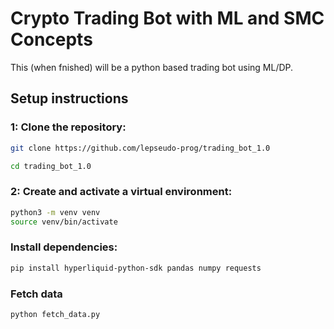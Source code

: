 # Crypto Trading Bot with ML and SMC Concepts
This (when fnished) will be a python based trading bot using ML/DP.

## Setup instructions

### 1: Clone the repository:
```bash
git clone https://github.com/lepseudo-prog/trading_bot_1.0

cd trading_bot_1.0
```
### 2: Create and activate a virtual environment:
```bash
python3 -m venv venv
source venv/bin/activate
```

### Install dependencies:
```bash
pip install hyperliquid-python-sdk pandas numpy requests
```

### Fetch data
```bash
python fetch_data.py
```